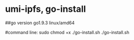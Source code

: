 # umi-ipfs, go-install
##go version go1.9.3 linux/amd64

#command line:
sudo chmod +x ./go-install.sh
./go-install.sh

